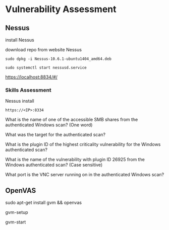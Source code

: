 # Vulnerability Assessment



## Nessus

install Nessus

download repo from website Nessus

`sudo dpkg -i Nessus-10.6.1-ubuntu1404_amd64.deb`

`sudo systemctl start nessusd.service`

[https://localhost:8834/#/](https://localhost:8834/#/)

### Skills Assessment

Nessus install

`https://<IP>:8334`



What is the name of one of the accessible SMB shares from the authenticated Windows scan? (One word)





What was the target for the authenticated scan?





What is the plugin ID of the highest criticality vulnerability for the Windows authenticated scan?





What is the name of the vulnerability with plugin ID 26925 from the Windows authenticated scan? (Case sensitive)





What port is the VNC server running on in the authenticated Windows scan?





## OpenVAS

sudo apt-get install gvm && openvas

gvm-setup

gvm-start

